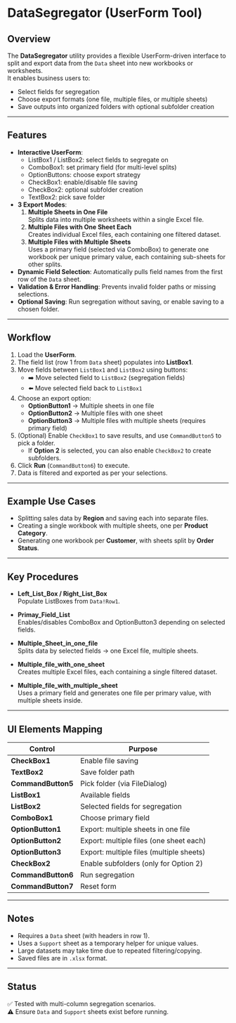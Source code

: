 # DataSegregator (UserForm Tool)

## Overview
The **DataSegregator** utility provides a flexible UserForm-driven interface to split and export data from the `Data` sheet into new workbooks or worksheets.  
It enables business users to:
- Select fields for segregation
- Choose export formats (one file, multiple files, or multiple sheets)
- Save outputs into organized folders with optional subfolder creation

---

## Features
- **Interactive UserForm**:
  - ListBox1 / ListBox2: select fields to segregate on
  - ComboBox1: set primary field (for multi-level splits)
  - OptionButtons: choose export strategy
  - CheckBox1: enable/disable file saving
  - CheckBox2: optional subfolder creation
  - TextBox2: pick save folder
- **3 Export Modes**:
  1. **Multiple Sheets in One File**  
     Splits data into multiple worksheets within a single Excel file.
  2. **Multiple Files with One Sheet Each**  
     Creates individual Excel files, each containing one filtered dataset.
  3. **Multiple Files with Multiple Sheets**  
     Uses a primary field (selected via ComboBox) to generate one workbook per unique primary value, each containing sub-sheets for other splits.
- **Dynamic Field Selection**: Automatically pulls field names from the first row of the `Data` sheet.
- **Validation & Error Handling**: Prevents invalid folder paths or missing selections.
- **Optional Saving**: Run segregation without saving, or enable saving to a chosen folder.

---

## Workflow
1. Load the **UserForm**.
2. The field list (row 1 from `Data` sheet) populates into **ListBox1**.
3. Move fields between `ListBox1` and `ListBox2` using buttons:
   - ➡️ Move selected field to `ListBox2` (segregation fields)
   - ⬅️ Move selected field back to `ListBox1`
4. Choose an export option:
   - **OptionButton1** → Multiple sheets in one file
   - **OptionButton2** → Multiple files with one sheet
   - **OptionButton3** → Multiple files with multiple sheets (requires primary field)
5. (Optional) Enable `CheckBox1` to save results, and use `CommandButton5` to pick a folder.
   - If **Option 2** is selected, you can also enable `CheckBox2` to create subfolders.
6. Click **Run** (`CommandButton6`) to execute.
7. Data is filtered and exported as per your selections.

---

## Example Use Cases
- Splitting sales data by **Region** and saving each into separate files.  
- Creating a single workbook with multiple sheets, one per **Product Category**.  
- Generating one workbook per **Customer**, with sheets split by **Order Status**.  

---

## Key Procedures

- **Left_List_Box / Right_List_Box**  
  Populate ListBoxes from `Data!Row1`.

- **Primay_Field_List**  
  Enables/disables ComboBox and OptionButton3 depending on selected fields.

- **Multiple_Sheet_in_one_file**  
  Splits data by selected fields → one Excel file, multiple sheets.

- **Multiple_file_with_one_sheet**  
  Creates multiple Excel files, each containing a single filtered dataset.

- **Multiple_file_with_multiple_sheet**  
  Uses a primary field and generates one file per primary value, with multiple sheets inside.

---

## UI Elements Mapping
| Control        | Purpose |
|----------------|----------|
| **CheckBox1**  | Enable file saving |
| **TextBox2**   | Save folder path |
| **CommandButton5** | Pick folder (via FileDialog) |
| **ListBox1**   | Available fields |
| **ListBox2**   | Selected fields for segregation |
| **ComboBox1**  | Choose primary field |
| **OptionButton1** | Export: multiple sheets in one file |
| **OptionButton2** | Export: multiple files (one sheet each) |
| **OptionButton3** | Export: multiple files (multiple sheets) |
| **CheckBox2**  | Enable subfolders (only for Option 2) |
| **CommandButton6** | Run segregation |
| **CommandButton7** | Reset form |

---

## Notes
- Requires a `Data` sheet (with headers in row 1).
- Uses a `Support` sheet as a temporary helper for unique values.
- Large datasets may take time due to repeated filtering/copying.
- Saved files are in `.xlsx` format.

---

## Status
✅ Tested with multi-column segregation scenarios.  
⚠️ Ensure `Data` and `Support` sheets exist before running.
